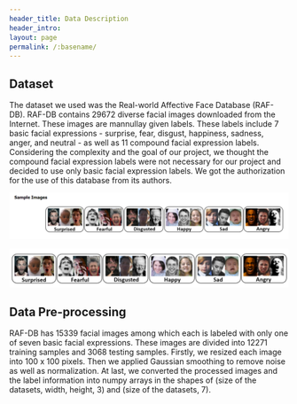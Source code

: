 ```yaml
---
header_title: Data Description
header_intro: 
layout: page
permalink: /:basename/
---
```

## Dataset

The dataset we used was the Real-world Affective Face Database (RAF-DB). RAF-DB contains 29672 diverse facial images downloaded from the Internet. These images are mannullay given labels. These labels include 7 basic facial expressions - surprise, fear, disgust, happiness, sadness, anger, and neutral - as well as 11 compound facial expression labels. Considering the complexity and the goal of our project, we thought the compound facial expression labels were not necessary for our project and decided to use only basic facial expression labels. We got the authorization for the use of this database from its authors.

![](https://github.com/LynetteGao/639-project/blob/LynetteGao-main-page/pages/dataset.PNG?raw=true)

![](https://github.com/LynetteGao/639-project/blob/LynetteGao-main-page/pages/Capture.PNG?raw=true)
## Data Pre-processing

RAF-DB has 15339 facial images among which each is labeled with only one of seven basic facial expressions. These images are divided into 12271 training samples and 3068 testing samples. Firstly, we resized each image into 100 x 100 pixels. Then we applied Gaussian smoothing to remove noise as well as normalization. At last, we converted the processed images and the label information into numpy arrays in the shapes of (size of the datasets, width, height, 3) and (size of the datasets, 7).
